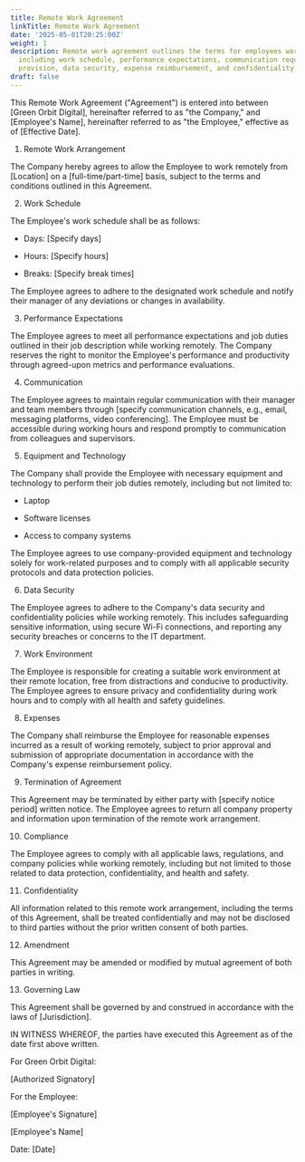 ```yaml
---
title: Remote Work Agreement
linkTitle: Remote Work Agreement
date: '2025-05-01T20:25:00Z'
weight: 1
description: Remote work agreement outlines the terms for employees working remotely,
  including work schedule, performance expectations, communication requirements, equipment
  provision, data security, expense reimbursement, and confidentiality obligations.
draft: false
---
```



This Remote Work Agreement ("Agreement") is entered into between [Green Orbit Digital], hereinafter referred to as "the Company," and [Employee's Name], hereinafter referred to as "the Employee," effective as of [Effective Date].

1. Remote Work Arrangement

The Company hereby agrees to allow the Employee to work remotely from [Location] on a [full-time/part-time] basis, subject to the terms and conditions outlined in this Agreement.

2. Work Schedule

The Employee's work schedule shall be as follows:

- Days: [Specify days]

- Hours: [Specify hours]

- Breaks: [Specify break times]

The Employee agrees to adhere to the designated work schedule and notify their manager of any deviations or changes in availability.

3. Performance Expectations

The Employee agrees to meet all performance expectations and job duties outlined in their job description while working remotely. The Company reserves the right to monitor the Employee's performance and productivity through agreed-upon metrics and performance evaluations.

4. Communication

The Employee agrees to maintain regular communication with their manager and team members through [specify communication channels, e.g., email, messaging platforms, video conferencing]. The Employee must be accessible during working hours and respond promptly to communication from colleagues and supervisors.

5. Equipment and Technology

The Company shall provide the Employee with necessary equipment and technology to perform their job duties remotely, including but not limited to:

- Laptop

- Software licenses

- Access to company systems

The Employee agrees to use company-provided equipment and technology solely for work-related purposes and to comply with all applicable security protocols and data protection policies.

6. Data Security

The Employee agrees to adhere to the Company's data security and confidentiality policies while working remotely. This includes safeguarding sensitive information, using secure Wi-Fi connections, and reporting any security breaches or concerns to the IT department.

7. Work Environment

The Employee is responsible for creating a suitable work environment at their remote location, free from distractions and conducive to productivity. The Employee agrees to ensure privacy and confidentiality during work hours and to comply with all health and safety guidelines.

8. Expenses

The Company shall reimburse the Employee for reasonable expenses incurred as a result of working remotely, subject to prior approval and submission of appropriate documentation in accordance with the Company's expense reimbursement policy.

9. Termination of Agreement

This Agreement may be terminated by either party with [specify notice period] written notice. The Employee agrees to return all company property and information upon termination of the remote work arrangement.

10. Compliance

The Employee agrees to comply with all applicable laws, regulations, and company policies while working remotely, including but not limited to those related to data protection, confidentiality, and health and safety.

11. Confidentiality

All information related to this remote work arrangement, including the terms of this Agreement, shall be treated confidentially and may not be disclosed to third parties without the prior written consent of both parties.

12. Amendment

This Agreement may be amended or modified by mutual agreement of both parties in writing.

13. Governing Law

This Agreement shall be governed by and construed in accordance with the laws of [Jurisdiction].

IN WITNESS WHEREOF, the parties have executed this Agreement as of the date first above written.

For Green Orbit Digital:

[Authorized Signatory]

For the Employee:

[Employee's Signature]

[Employee's Name]

Date: [Date]